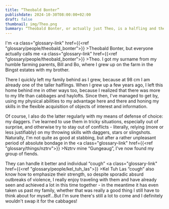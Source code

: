 ```yaml
---
title: “Theobald Bonter”
publishdate: 2024-10-30T08:00:00+02:00
draft: false
thumbnail: img/Theo.png
Summary: “Theobald Bonter, or actually just Theo, is a halfling and the smallest of our four adventurers. He uses his size to the advantage of his group in various situations, be it in battle, where he surprises his opponents from ambush, or to secretly obtain information that is really none of his business.”
---
```


I'm <a class="glossary-link" href={{<ref "glossary/people/theobald_bonter">}} >Theobald Bonter</a>, but everyone actually calls me <a class="glossary-link" href={{<ref "glossary/people/theobald_bonter">}} >Theo</a>. I got my surname from my humble farming parents, Bill and Bo, where I grew up on the farm in the Bingst estates with my brother.

There I quickly left my family behind as I grew, because at 98 cm I am already one of the taller halflings. When I grew up a few years ago, I left this home behind me in other ways too, because I realized that there was more to my life than cabbages and haylofts. Since then, I've managed to get by, using my physical abilities to my advantage here and there and honing my skills in the flexible acquisition of objects of interest and information.

Of course, I also do the latter regularly with my means of defense of choice: my daggers. I've learned to use them in tricky situations, especially out of surprise, and otherwise try to stay out of conflicts - literally, relying (more or less justifiably) on my throwing skills with daggers, stars or slingshots. Naturally, I'm not quite as good at stabbing, but after a rather unpleasant period of absolute bondage in the <a class="glossary-link" href={{<ref "glossary/things/nztrv">}} >Nztrv</a> mine “Gungeaug”, I've now found my group of fiends.

They can handle it better and individual “cough” <a class="glossary-link" href={{<ref "glossary/people/kel_tuh_las">}} >Kel Tuh Las</a> “cough” also know how to emphasize their strength, so despite sporadic absurd outbreaks of violence, I really enjoy traveling with them and have already seen and achieved a lot in this time together - in the meantime it has even taken us past my family, whether that was really a good thing I still have to think about for myself...But I'm sure there's still a lot to come and I definitely wouldn't swap it for the cabbages!
